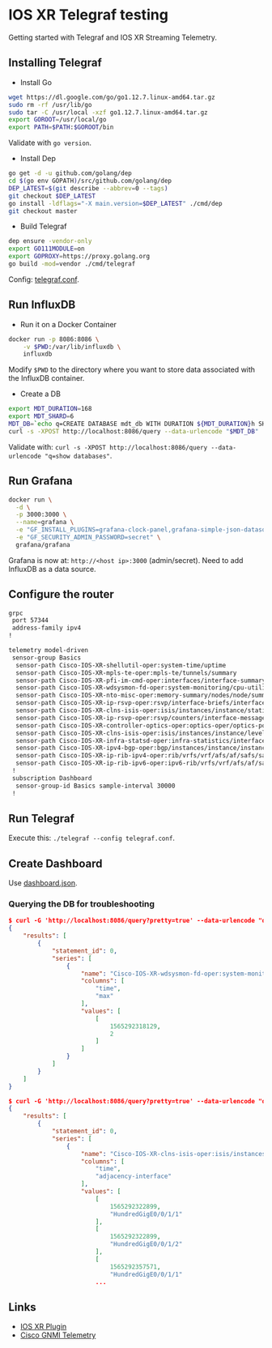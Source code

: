 # IOS XR Telegraf testing

Getting started with Telegraf and IOS XR Streaming Telemetry.

## Installing Telegraf

- Install Go

```bash
wget https://dl.google.com/go/go1.12.7.linux-amd64.tar.gz
sudo rm -rf /usr/lib/go
sudo tar -C /usr/local -xzf go1.12.7.linux-amd64.tar.gz
export GOROOT=/usr/local/go
export PATH=$PATH:$GOROOT/bin
```

Validate with `go version`.

- Install Dep

```bash
go get -d -u github.com/golang/dep 
cd $(go env GOPATH)/src/github.com/golang/dep
DEP_LATEST=$(git describe --abbrev=0 --tags) 
git checkout $DEP_LATEST
go install -ldflags="-X main.version=$DEP_LATEST" ./cmd/dep 
git checkout master
```

- Build Telegraf

```bash
dep ensure -vendor-only
export GO111MODULE=on
export GOPROXY=https://proxy.golang.org
go build -mod=vendor ./cmd/telegraf
```

Config: [telegraf.conf](telegraf.conf).

## Run InfluxDB

- Run it on a Docker Container

```bash
docker run -p 8086:8086 \
    -v $PWD:/var/lib/influxdb \
    influxdb
```

Modify `$PWD` to the directory where you want to store data associated with the InfluxDB container.

- Create a DB

```bash
export MDT_DURATION=168
export MDT_SHARD=6
MDT_DB=`echo q=CREATE DATABASE mdt_db WITH DURATION ${MDT_DURATION}h SHARD DURATION ${MDT_SHARD}h`
curl -s -XPOST http://localhost:8086/query --data-urlencode "$MDT_DB"
```

Validate with: `curl -s -XPOST http://localhost:8086/query --data-urlencode "q=show databases"`.

## Run Grafana

```bash
docker run \
  -d \
  -p 3000:3000 \
  --name=grafana \
  -e "GF_INSTALL_PLUGINS=grafana-clock-panel,grafana-simple-json-datasource,briangann-gauge-panel" \
  -e "GF_SECURITY_ADMIN_PASSWORD=secret" \
  grafana/grafana
```

Grafana is now at: `http://<host ip>:3000` (admin/secret). Need to add InfluxDB as a data source.

## Configure the router

```bash
grpc
 port 57344
 address-family ipv4
!
```

```bash
telemetry model-driven
 sensor-group Basics
  sensor-path Cisco-IOS-XR-shellutil-oper:system-time/uptime
  sensor-path Cisco-IOS-XR-mpls-te-oper:mpls-te/tunnels/summary
  sensor-path Cisco-IOS-XR-pfi-im-cmd-oper:interfaces/interface-summary
  sensor-path Cisco-IOS-XR-wdsysmon-fd-oper:system-monitoring/cpu-utilization
  sensor-path Cisco-IOS-XR-nto-misc-oper:memory-summary/nodes/node/summary
  sensor-path Cisco-IOS-XR-ip-rsvp-oper:rsvp/interface-briefs/interface-brief
  sensor-path Cisco-IOS-XR-clns-isis-oper:isis/instances/instance/statistics-global
  sensor-path Cisco-IOS-XR-ip-rsvp-oper:rsvp/counters/interface-messages/interface-message
  sensor-path Cisco-IOS-XR-controller-optics-oper:optics-oper/optics-ports/optics-port/optics-info
  sensor-path Cisco-IOS-XR-clns-isis-oper:isis/instances/instance/levels/level/adjacencies/adjacency
  sensor-path Cisco-IOS-XR-infra-statsd-oper:infra-statistics/interfaces/interface/latest/generic-counters
  sensor-path Cisco-IOS-XR-ipv4-bgp-oper:bgp/instances/instance/instance-active/default-vrf/process-info
  sensor-path Cisco-IOS-XR-ip-rib-ipv4-oper:rib/vrfs/vrf/afs/af/safs/saf/ip-rib-route-table-names/ip-rib-route-table-name/protocol/isis/as/information
  sensor-path Cisco-IOS-XR-ip-rib-ipv6-oper:ipv6-rib/vrfs/vrf/afs/af/safs/saf/ip-rib-route-table-names/ip-rib-route-table-name/protocol/isis/as/information
 !
 subscription Dashboard
  sensor-group-id Basics sample-interval 30000
 !
```

## Run Telegraf

Execute this: `./telegraf --config telegraf.conf`.

## Create Dashboard

Use [dashboard.json](dashboard.json).

### Querying the DB for troubleshooting

```json
$ curl -G 'http://localhost:8086/query?pretty=true' --data-urlencode "db=mdt_db" --data-urlencode "epoch=ms"  --data-urlencode "q=SELECT max(\"total-cpu-one-minute\") FROM \"Cisco-IOS-XR-wdsysmon-fd-oper:system-monitoring/cpu-utilization\""
{
    "results": [
        {
            "statement_id": 0,
            "series": [
                {
                    "name": "Cisco-IOS-XR-wdsysmon-fd-oper:system-monitoring/cpu-utilization",
                    "columns": [
                        "time",
                        "max"
                    ],
                    "values": [
                        [
                            1565292318129,
                            2
                        ]
                    ]
                }
            ]
        }
    ]
}
```

```json
$ curl -G 'http://localhost:8086/query?pretty=true' --data-urlencode "db=mdt_db" --data-urlencode "epoch=ms" --data-urlencode "q=SELECT \"adjacency-interface\" FROM \"Cisco-IOS-XR-clns-isis-oper:isis/instances/instance/levels/level/adjacencies/adjacency\" WHERE ("Producer" =~ /^mrstn-5501-2\.cisco\.com$/)"
{
    "results": [
        {
            "statement_id": 0,
            "series": [
                {
                    "name": "Cisco-IOS-XR-clns-isis-oper:isis/instances/instance/levels/level/adjacencies/adjacency",
                    "columns": [
                        "time",
                        "adjacency-interface"
                    ],
                    "values": [
                        [
                            1565292322899,
                            "HundredGigE0/0/1/1"
                        ],
                        [
                            1565292322899,
                            "HundredGigE0/0/1/2"
                        ],
                        [
                            1565292357571,
                            "HundredGigE0/0/1/1"
                        ...
```

## Links

- [IOS XR Plugin](https://github.com/ios-xr/telegraf-plugin)
- [Cisco GNMI Telemetry](https://docs.influxdata.com/telegraf/v1.11/plugins/plugin-list/#cisco_telemetry_gnmi)